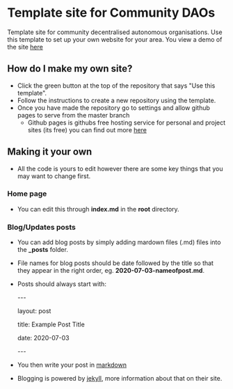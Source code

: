 # Template site for Community DAOs

Template site for community decentralised autonomous organisations. Use this template to set up your own website for your area. You view a demo of the site [here](https://247f12.github.io/DAOs/)

## How do I make my own site?
- Click the green button at the top of the repository that says "Use this template".
- Follow the instructions to create a new repository using the template.
- Once you have made the repository go to settings and allow github pages to serve from the master branch
	- Github pages is githubs free hosting service for personal and project sites (its free) you can find out more [here](https://pages.github.com/)

## Making it your own
- All the code is yours to edit however there are some key things that you may want to change first.

### Home page
- You can edit this through **index.md** in the **root** directory.

### Blog/Updates posts
- You can add blog posts by simply adding mardown files (.md) files into the **\_posts** folder.
- File names for blog posts should be date followed by the title so that they appear in the right order, eg. **2020-07-03-nameofpost.md**.
- Posts should always start with:
	
	\---

	layout: post

	title: Example Post Title

	date: 2020-07-03

	\---

- You then write your post in [markdown](https://github.com/adam-p/markdown-here/wiki/Markdown-Cheatsheet#links)


- Blogging is powered by [jekyll](https://jekyllrb.com/), more information about that on their site.